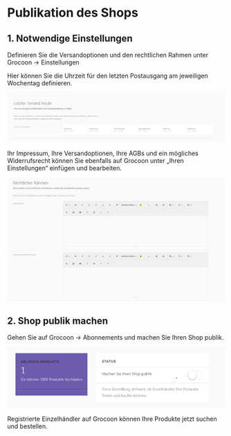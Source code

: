 # Publikation des Shops

## 1\. Notwendige Einstellungen

Definieren Sie die Versandoptionen und den rechtlichen Rahmen unter Grocoon -&gt; Einstellungen

Hier können Sie die Uhrzeit für den letzten Postausgang am jeweiligen Wochentag definieren.

![](support/shipping.de.png)

Ihr Impressum, Ihre Versandoptionen, Ihre AGBs und ein mögliches Widerrufsrecht können Sie ebenfalls auf Grocoon unter „Ihren Einstellungen“ einfügen und bearbeiten.

![](support/legal.de.png)

## 2\. Shop publik machen
Gehen Sie auf Grocoon -&gt; Abonnements und machen Sie Ihren Shop publik.

![](support/public.de.png)

Registrierte Einzelhändler auf Grocoon können Ihre Produkte jetzt suchen und bestellen.
